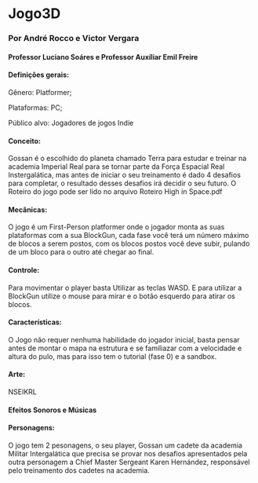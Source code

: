 # Jogo3D

### Por André Rocco e Victor Vergara
#### Professor Luciano Soáres e Professor Auxíliar Emil Freire


#### Definições gerais:

  Gênero: Platformer;
  
  Plataformas: PC;
  
  Público alvo: Jogadores de jogos Indie
  
#### Conceito:

  Gossan é o escolhido do planeta chamado Terra para estudar e treinar na academia Imperial Real para se tornar parte da Força Espacial Real Instergalática, mas antes de iniciar o seu treinamento é dado 4 desafios para completar, o resultado desses desafios irá decidir o seu futuro.
  O Roteiro do jogo pode ser lido no arquivo Roteiro High in Space.pdf
  
  
#### Mecânicas:

  O jogo é um First-Person platformer onde o jogador monta as suas plataformas com a sua BlockGun, cada fase você terá um número máximo de blocos a serem postos, com os blocos postos você deve subir, pulando de um bloco para o outro até chegar ao final.


#### Controle:

  Para movimentar o player basta Utilizar as teclas WASD. E para utilizar a BlockGun utilize o mouse para mirar e o botão esquerdo para atirar os blocos.


#### Características:

  O Jogo não requer nenhuma habilidade do jogador inicial, basta pensar antes de montar o mapa na estrutura e se familiazar com a velocidade e altura do pulo, mas para isso tem o tutorial (fase 0) e a sandbox.
    

#### Arte:

NSEIKRL

#### Efeitos Sonoros e Músicas

#### Personagens:

  O jogo tem 2 pesonagens, o seu player, Gossan um cadete da academia Militar Intergalática que precisa se provar nos desafios apresentados pela outra personagem a Chief Master Sergeant Karen Hernández, responsável pelo treinamento dos cadetes na academia.

